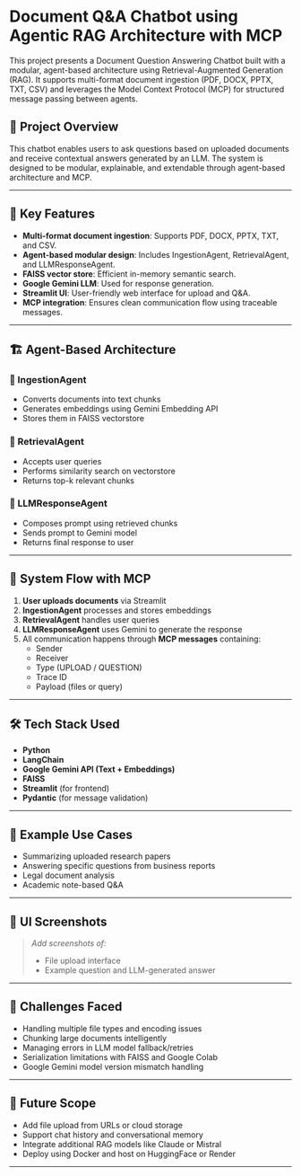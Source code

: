 # Document Q&A Chatbot using Agentic RAG Architecture with MCP

This project presents a Document Question Answering Chatbot built with a modular, agent-based architecture using Retrieval-Augmented Generation (RAG). It supports multi-format document ingestion (PDF, DOCX, PPTX, TXT, CSV) and leverages the Model Context Protocol (MCP) for structured message passing between agents.

## 📌 Project Overview

This chatbot enables users to ask questions based on uploaded documents and receive contextual answers generated by an LLM. The system is designed to be modular, explainable, and extendable through agent-based architecture and MCP.

---

## 🧠 Key Features

- **Multi-format document ingestion**: Supports PDF, DOCX, PPTX, TXT, and CSV.
- **Agent-based modular design**: Includes IngestionAgent, RetrievalAgent, and LLMResponseAgent.
- **FAISS vector store**: Efficient in-memory semantic search.
- **Google Gemini LLM**: Used for response generation.
- **Streamlit UI**: User-friendly web interface for upload and Q&A.
- **MCP integration**: Ensures clean communication flow using traceable messages.

---

## 🏗️ Agent-Based Architecture

### 🔹 IngestionAgent
- Converts documents into text chunks
- Generates embeddings using Gemini Embedding API
- Stores them in FAISS vectorstore

### 🔹 RetrievalAgent
- Accepts user queries
- Performs similarity search on vectorstore
- Returns top-k relevant chunks

### 🔹 LLMResponseAgent
- Composes prompt using retrieved chunks
- Sends prompt to Gemini model
- Returns final response to user

---

## 🔁 System Flow with MCP

1. **User uploads documents** via Streamlit
2. **IngestionAgent** processes and stores embeddings
3. **RetrievalAgent** handles user queries
4. **LLMResponseAgent** uses Gemini to generate the response
5. All communication happens through **MCP messages** containing:
   - Sender
   - Receiver
   - Type (UPLOAD / QUESTION)
   - Trace ID
   - Payload (files or query)

---

## 🛠️ Tech Stack Used

- **Python**
- **LangChain**
- **Google Gemini API (Text + Embeddings)**
- **FAISS**
- **Streamlit** (for frontend)
- **Pydantic** (for message validation)

---

## 🎯 Example Use Cases

- Summarizing uploaded research papers
- Answering specific questions from business reports
- Legal document analysis
- Academic note-based Q&A

---

## 📸 UI Screenshots

> *Add screenshots of:*
> - File upload interface
> - Example question and LLM-generated answer

---

## 🚧 Challenges Faced

- Handling multiple file types and encoding issues
- Chunking large documents intelligently
- Managing errors in LLM model fallback/retries
- Serialization limitations with FAISS and Google Colab
- Google Gemini model version mismatch handling

---

## 🚀 Future Scope

- Add file upload from URLs or cloud storage
- Support chat history and conversational memory
- Integrate additional RAG models like Claude or Mistral
- Deploy using Docker and host on HuggingFace or Render

---



